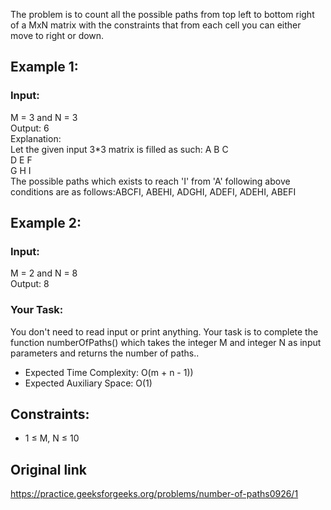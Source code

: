 The problem is to count all the possible paths from top left to bottom right of a MxN matrix with the constraints that from each cell you can either move to right or down.

## Example 1:

### Input:
M = 3 and N = 3  
Output: 6  
Explanation:  
Let the given input 3*3 matrix is filled  as such:
A B C  
D E F  
G H I  
The possible paths which exists to reach 
'I' from 'A' following above conditions 
are as follows:ABCFI, ABEHI, ADGHI, ADEFI, 
ADEHI, ABEFI
 

## Example 2:

### Input:
M = 2 and N = 8  
Output: 8  

### Your Task:  
You don't need to read input or print anything. Your task is to complete the function numberOfPaths() which takes the integer M and integer N as input parameters and returns the number of paths..

* Expected Time Complexity: O(m + n - 1))
* Expected Auxiliary Space: O(1)

 
## Constraints:
* 1 ≤ M, N ≤ 10

## Original link
https://practice.geeksforgeeks.org/problems/number-of-paths0926/1